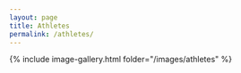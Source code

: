 ```yaml
---
layout: page
title: Athletes
permalink: /athletes/
---
```


{% include image-gallery.html folder="/images/athletes" %}


